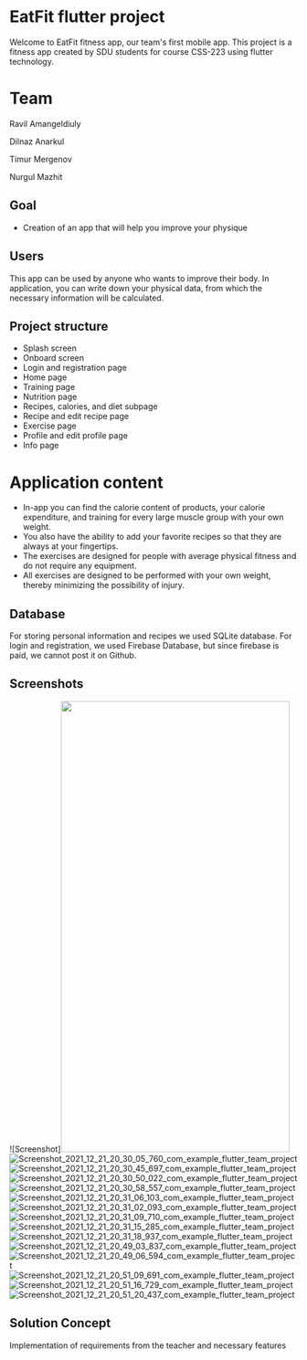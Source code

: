 # EatFit flutter project
Welcome to EatFit fitness app, our team's first mobile app. This project is a fitness app created by SDU students for course CSS-223 using flutter technology.

# Team
Ravil Amangeldiuly

Dilnaz Anarkul

Timur Mergenov

Nurgul Mazhit

## Goal

- Creation of an app that will help you improve your physique

## Users
This app can be used by anyone who wants to improve their body. In application, you can write down your physical data, from which the necessary information will be calculated. 

## Project structure
- Splash screen
- Onboard screen
- Login and registration page
- Home page
- Training page
- Nutrition page
- Recipes, calories, and diet subpage
- Recipe and edit recipe page
- Exercise page
- Profile and edit profile page
- Info page

# Application content
- In-app you can find the calorie content of products, your calorie expenditure, and training for every large muscle group with your own weight.
- You also have the ability to add your favorite recipes so that they are always at your fingertips.
- The exercises are designed for people with average physical fitness and do not require any equipment.
- All exercises are designed to be performed with your own weight, thereby minimizing the possibility of injury.

## Database
For storing personal information and recipes we used SQLite database. 
For login and registration, we used Firebase Database, but since firebase is paid, we cannot post it on Github.

## Screenshots
![Screenshot]<img src="https://user-images.githubusercontent.com/79452777/146948837-4835db8b-0f35-47ee-8716-1bd8581fd727.jpg" width="400" height="790">
![Screenshot_2021_12_21_20_30_05_760_com_example_flutter_team_project](https://user-images.githubusercontent.com/79452777/146948992-d6e13dde-f8a2-4293-b344-003e0659bd81.jpg)
![Screenshot_2021_12_21_20_30_45_697_com_example_flutter_team_project](https://user-images.githubusercontent.com/79452777/146949016-a0b47f1e-9ad7-4687-a124-48f24b172504.jpg)
![Screenshot_2021_12_21_20_30_50_022_com_example_flutter_team_project](https://user-images.githubusercontent.com/79452777/146949036-4c4717ec-f946-4536-b28d-81ad6e476980.jpg)
![Screenshot_2021_12_21_20_30_58_557_com_example_flutter_team_project](https://user-images.githubusercontent.com/79452777/146949084-86da9c4c-a849-4fb3-842f-e42d5e0afa53.jpg)
![Screenshot_2021_12_21_20_31_06_103_com_example_flutter_team_project](https://user-images.githubusercontent.com/79452777/146949137-790c81f5-e297-4b19-b0d9-e0e55ad54738.jpg)
![Screenshot_2021_12_21_20_31_02_093_com_example_flutter_team_project](https://user-images.githubusercontent.com/79452777/146949156-3e637e7f-6000-48fb-a5cd-d227c07deeca.jpg)
![Screenshot_2021_12_21_20_31_09_710_com_example_flutter_team_project](https://user-images.githubusercontent.com/79452777/146949273-b399fcd7-a588-4a70-9e88-10fcdb96018d.jpg)
![Screenshot_2021_12_21_20_31_15_285_com_example_flutter_team_project](https://user-images.githubusercontent.com/79452777/146949302-dfdd064e-a9fe-4747-b740-3b6e48df98e2.jpg)
![Screenshot_2021_12_21_20_31_18_937_com_example_flutter_team_project](https://user-images.githubusercontent.com/79452777/146949311-da034382-7fd9-4a1e-b997-3435419e4ed0.jpg)
![Screenshot_2021_12_21_20_49_03_837_com_example_flutter_team_project](https://user-images.githubusercontent.com/79452777/146950091-37993b5d-01b8-46e7-a079-c0c7f5998550.jpg)
![Screenshot_2021_12_21_20_49_06_594_com_example_flutter_team_project](https://user-images.githubusercontent.com/79452777/146950125-ee2a63ad-e36b-4332-b734-d5a008d94065.jpg)
![Screenshot_2021_12_21_20_51_09_691_com_example_flutter_team_project](https://user-images.githubusercontent.com/79452777/146950168-0d10b27c-214e-460f-aa67-87005c22e19a.jpg)
![Screenshot_2021_12_21_20_51_16_729_com_example_flutter_team_project](https://user-images.githubusercontent.com/79452777/146950188-c4a98cb7-b0e4-4a77-9c6a-312ce2284cb5.jpg)
![Screenshot_2021_12_21_20_51_20_437_com_example_flutter_team_project](https://user-images.githubusercontent.com/79452777/146950211-bfe3082c-abed-40fa-9581-07d020da8551.jpg)


## Solution Concept
Implementation of requirements from the teacher and necessary features
